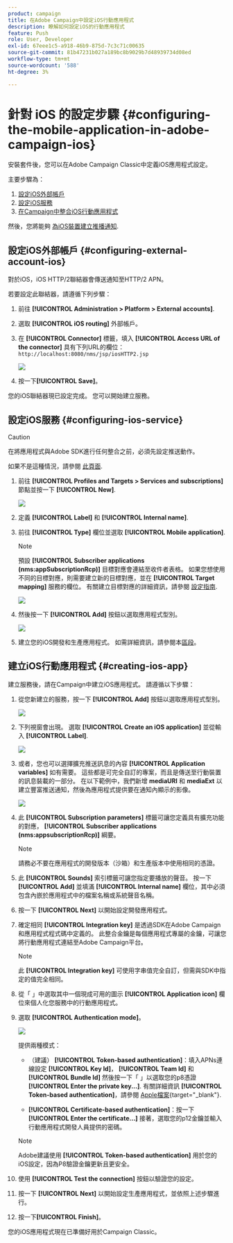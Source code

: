 ```yaml
---
product: campaign
title: 在Adobe Campaign中設定iOS行動應用程式
description: 瞭解如何設定iOS的行動應用程式
feature: Push
role: User, Developer
exl-id: 67eee1c5-a918-46b9-875d-7c3c71c00635
source-git-commit: 81b47231b027a189bc8b9029b7d48939734d08ed
workflow-type: tm+mt
source-wordcount: '588'
ht-degree: 3%

---
```


# 針對 iOS 的設定步驟 {#configuring-the-mobile-application-in-adobe-campaign-ios}

安裝套件後，您可以在Adobe Campaign Classic中定義iOS應用程式設定。

主要步驟為：

1. [設定iOS外部帳戶](#configuring-external-account-ios)
1. [設定iOS服務](#configuring-ios-service)
1. [在Campaign中整合iOS行動應用程式](#creating-ios-app)

然後，您將能夠 [為iOS裝置建立推播通知](create-notifications-ios.md).

## 設定iOS外部帳戶 {#configuring-external-account-ios}

對於iOS，iOS HTTP/2聯結器會傳送通知至HTTP/2 APN。

若要設定此聯結器，請遵循下列步驟：

1. 前往 **[!UICONTROL Administration > Platform > External accounts]**.
1. 選取 **[!UICONTROL iOS routing]** 外部帳戶。
1. 在 **[!UICONTROL Connector]** 標籤，填入 **[!UICONTROL Access URL of the connector]** 具有下列URL的欄位： ```http://localhost:8080/nms/jsp/iosHTTP2.jsp```

   ![](assets/nmac_connectors.png)

1. 按一下&#x200B;**[!UICONTROL Save]**。

您的iOS聯結器現已設定完成。 您可以開始建立服務。

## 設定iOS服務 {#configuring-ios-service}

>[!CAUTION]
>
>在將應用程式與Adobe SDK進行任何整合之前，必須先設定推送動作。
>
>如果不是這種情況，請參閱 [此頁面](https://developer.apple.com/documentation/usernotifications).

1. 前往 **[!UICONTROL Profiles and Targets > Services and subscriptions]** 節點並按一下 **[!UICONTROL New]**.

   ![](assets/nmac_service_1.png)

1. 定義 **[!UICONTROL Label]** 和 **[!UICONTROL Internal name]**.
1. 前往 **[!UICONTROL Type]** 欄位並選取 **[!UICONTROL Mobile application]**.

   >[!NOTE]
   >
   >預設 **[!UICONTROL Subscriber applications (nms:appSubscriptionRcp)]** 目標對應會連結至收件者表格。 如果您想使用不同的目標對應，則需要建立新的目標對應，並在 **[!UICONTROL Target mapping]** 服務的欄位。 有關建立目標對應的詳細資訊，請參閱 [設定指南](../../configuration/using/about-custom-recipient-table.md).

   ![](assets/nmac_ios.png)

1. 然後按一下 **[!UICONTROL Add]** 按鈕以選取應用程式型別。

   ![](assets/nmac_service_2.png)

1. 建立您的iOS開發和生產應用程式。 如需詳細資訊，請參閱本[區段](configuring-the-mobile-application.md#creating-ios-app)。

## 建立iOS行動應用程式 {#creating-ios-app}

建立服務後，請在Campaign中建立iOS應用程式。 請遵循以下步驟：

1. 從您新建立的服務，按一下 **[!UICONTROL Add]** 按鈕以選取應用程式型別。

   ![](assets/nmac_service_2.png)

1. 下列視窗會出現。 選取 **[!UICONTROL Create an iOS application]** 並從輸入 **[!UICONTROL Label]**.

   ![](assets/nmac_ios_2.png)

1. 或者，您也可以選擇擴充推送訊息的內容 **[!UICONTROL Application variables]** 如有需要。 這些都是可完全自訂的專案，而且是傳送至行動裝置的訊息裝載的一部分。
在以下範例中，我們新增 **mediaURl** 和 **mediaExt** 以建立豐富推送通知，然後為應用程式提供要在通知內顯示的影像。

   ![](assets/nmac_ios_3.png)

1. 此 **[!UICONTROL Subscription parameters]** 標籤可讓您定義具有擴充功能的對應， **[!UICONTROL Subscriber applications (nms:appsubscriptionRcp)]** 綱要。

   >[!NOTE]
   >
   >請務必不要在應用程式的開發版本（沙箱）和生產版本中使用相同的憑證。

1. 此 **[!UICONTROL Sounds]** 索引標籤可讓您指定要播放的聲音。 按一下 **[!UICONTROL Add]** 並填滿 **[!UICONTROL Internal name]** 欄位，其中必須包含內嵌於應用程式中的檔案名稱或系統聲音名稱。

1. 按一下 **[!UICONTROL Next]** 以開始設定開發應用程式。

1. 確定相同 **[!UICONTROL Integration key]** 是透過SDK在Adobe Campaign和應用程式程式碼中定義的。 <!--For more on this, refer to [this page](integrating-campaign-sdk-into-the-mobile-application.md).--> 此整合金鑰是每個應用程式專屬的金鑰，可讓您將行動應用程式連結至Adobe Campaign平台。

   >[!NOTE]
   >
   > 此 **[!UICONTROL Integration key]** 可使用字串值完全自訂，但需與SDK中指定的值完全相同。

1. 從「 」中選取其中一個現成可用的圖示 **[!UICONTROL Application icon]** 欄位來個人化您服務中的行動應用程式。

1. 選取 **[!UICONTROL Authentication mode]**。

   ![](assets/nmac_ios_5.png)

   提供兩種模式：

   * （建議） **[!UICONTROL Token-based authentication]**：填入APNs連線設定 **[!UICONTROL Key Id]**， **[!UICONTROL Team Id]** 和 **[!UICONTROL Bundle Id]** 然後按一下「 」以選取您的p8憑證 **[!UICONTROL Enter the private key...]**. 有關詳細資訊 **[!UICONTROL Token-based authentication]**，請參閱 [Apple檔案](https://developer.apple.com/documentation/usernotifications/setting_up_a_remote_notification_server/establishing_a_token-based_connection_to_apns){target="_blank"}.

   * **[!UICONTROL Certificate-based authentication]**：按一下 **[!UICONTROL Enter the certificate...]**  接著，選取您的p12金鑰並輸入行動應用程式開發人員提供的密碼。

   >[!NOTE]
   >
   > Adobe建議使用 **[!UICONTROL Token-based authentication]** 用於您的iOS設定，因為P8驗證金鑰更新且更安全。

1. 使用 **[!UICONTROL Test the connection]** 按鈕以驗證您的設定。

1. 按一下 **[!UICONTROL Next]** 以開始設定生產應用程式，並依照上述步驟進行。


1. 按一下&#x200B;**[!UICONTROL Finish]**。

您的iOS應用程式現在已準備好用於Campaign Classic。
